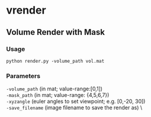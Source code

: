 # vrender
## Volume Render with Mask
### Usage
`python render.py -volume_path vol.mat`
### Parameters
`-volume_path` (in mat; value-range:[0,1]) \
`-mask_path` (in mat; value-range: {4,5,6,7}) \
`-xyzangle` (euler angles to set viewpoint; e.g. [0,-20, 30]) \
`-save_filename` (image filename to save the render as) \
